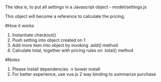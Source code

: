 The idea is, to put all settings in a Javascript object - model/settings.js

This object will become a reference to calculate the pricing.

#How it works
1) Instantiate checkout()
2) Push setting into object created on 1
3) Add more item into object by invoking .add() method
4) Calculate total, together with pricing rules on .total() method

#Notes
1) Please install dependencies -> bower install
2) For better experience, use vue.js 2 way binding to summarize purchase